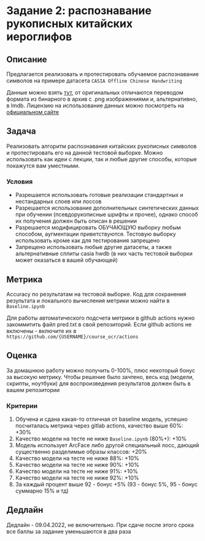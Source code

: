 # Задание 2: распознавание рукописных китайских иероглифов

## Описание

Предлагается реализовать и протестировать обучаемое распознавание символов на примере датасета `CASIA Offline Chinese Handwriting`

Данные можно взять [тут](https://disk.yandex.ru/d/DLb2TGnMejD-VA), от оригинальных отличаются переводом формата из бинарного в архив с .png изображениями и, альтернативно, в lmdb. Лицензию на использование данных можно посмотреть на [официальном сайте](http://www.nlpr.ia.ac.cn/databases/handwriting/Application_form.html)

## Задача

Реализовать алгоритм распознавания китайских рукописных символов и протестировать его на данной тестовой выборке. Можно использовать как идеи с лекции, так и любые другие способы, которые покажутся вам уместными.

### Условия

- Разрешается использовать готовые реализации стандартных и нестандарных слоев или лоссов
- Разрешается использование дополнительных синтетических данных при обучении (псевдорукописные шрифты и прочее), однако способ их получения должен быть описан в решении
- Разрешается модифицировать ОБУЧАЮЩУЮ выборку любым способом, аугментации приветствуются. Тестовую выборку использовать кроме как для тестирования запрещено
- Запрещено использовать любые другие датасеты, а также альтернативные сплиты casia hwdb (в них часть тестовой выборки может оказаться в вашей обучающей)

## Метрика

Accuracy по результатам на тестовой выборке. Код для сохранения результата и локального вычисления метрики можно найти в `Baseline.ipynb`

Для работы автоматического подсчета метрики в github actions нужно закоммитить файл pred.txt в свой репозиторий. Если github actions не включены - включите их в `https://github.com/{USERNAME}/course_ocr/actions`

## Оценка

За домашнюю работу можно получить 0-100%, плюс некоторый бонус за высокую метрику. Чтобы решение было зачтено, весь код (модели, скрипты, ноутбуки) для воспроизведения результатов должен быть в вашем репозитории

### Критерии

1. Обучена и сдана какая-то отличная от baseline модель, успешно посчиталась метрика через gitlab actions, качество выше 60%: +30%
2. Качество модели на тесте не ниже `Baseline.ipynb` (80%+): +10%
3. Модель использует ArcFace либо другой специальный лосс, дающий существенно разделимые образы классов: +20%
4. Качество модели на тесте не ниже 88%: +10%
5. Качество модели на тесте не ниже 90%: +10%
6. Качество модели на тесте не ниже 91%: +10%
7. Качество модели на тесте не ниже 92%: +10%
8. За каждый процент выше 92 - бонус +5% (93 - бонус 5%, 95 - бонус суммарно 15% и тд)

## Дедлайн

Дедлайн - 09.04.2022, не включительно. При сдаче после этого срока все баллы за задание уменьшаются в два раза

